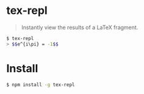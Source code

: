 # tex-repl
> Instantly view the results of a LaTeX fragment.

```sh
$ tex-repl
> $$e^{i\pi} = -1$$
```

# Install

```sh
$ npm install -g tex-repl
```

